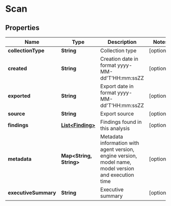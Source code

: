 
# Scan

## Properties
Name | Type | Description | Notes
------------ | ------------- | ------------- | -------------
**collectionType** | **String** | Collection type |  [optional]
**created** | **String** | Creation date in format yyyy-MM-dd&#39;T&#39;HH:mm:ssZZ |  [optional]
**exported** | **String** | Export date in format yyyy-MM-dd&#39;T&#39;HH:mm:ssZZ |  [optional]
**source** | **String** | Export source |  [optional]
**findings** | [**List&lt;Finding&gt;**](Finding.md) | Findings found in this analysis |  [optional]
**metadata** | **Map&lt;String, String&gt;** | Metadata information with agent version, engine version, model name, model version and execution time |  [optional]
**executiveSummary** | **String** | Executive summary |  [optional]




